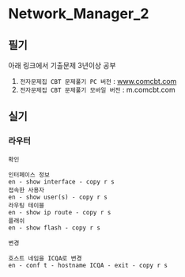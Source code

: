# Network_Manager_2
## 필기
아래 링크에서 기출문제 3년이상 공부

1. `전자문제집 CBT 문제풀기 PC 버전` : www.comcbt.com
2. `전자문제집 CBT 문제풀기 모바일 버전` : m.comcbt.com

## 실기
### 라우터
`확인`
```
인터페이스 정보
en - show interface - copy r s
접속한 사용자
en - show user(s) - copy r s
라우팅 테이블
en - show ip route - copy r s
플래쉬
en - show flash - copy r s
```
`변경`
```
호스트 네임을 ICQA로 변경
en - conf t - hostname ICQA - exit - copy r s
```
